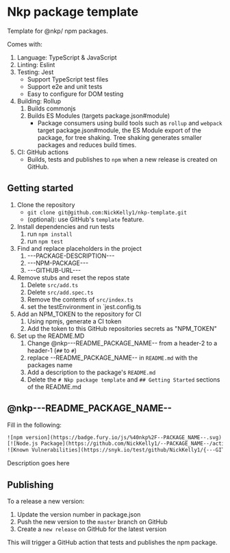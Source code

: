 # Nkp package template

Template for @nkp/ npm packages.

Comes with:

1. Language: TypeScript & JavaScript
2. Linting: Eslint
3. Testing: Jest
    - Support TypeScript test files
    - Support e2e and unit tests
    - Easy to configure for DOM testing
4. Building: Rollup
    1. Builds commonjs
    2. Builds ES Modules (targets package.json#module)
        - Package consumers using build tools such as `rollup` and `webpack` target package.json#module, the ES Module export of the package, for tree shaking. Tree shaking generates smaller packages and reduces build times.
5. CI: GitHub actions
    - Builds, tests and publishes to `npm` when a new release is created on GitHub.

## Getting started

1. Clone the repository
    - `git clone git@github.com:NickKelly1/nkp-template.git`
    - (optional): use GitHub's `template` feature.
2. Install dependencies and run tests
    1. run `npm install`
    2. run `npm test`
3. Find and replace placeholders in the project
    1. ---PACKAGE-DESCRIPTION---
    2. ---NPM-PACKAGE---
    3. ---GITHUB-URL---
4. Remove stubs and reset the repos state
    1. Delete `src/add.ts`
    2. Delete `src/add.spec.ts`
    3. Remove the contents of `src/index.ts`
    4. set the testEnvironment in `jest.config.ts
5. Add an NPM_TOKEN to the repository for CI
    1. Using npmjs, generate a CI token
    2. Add the token to this GitHub repositories secrets as "NPM_TOKEN"
6. Set up the README.MD
    1. Change @nkp---README_PACKAGE_NAME-- from a header-2 to a header-1 (`##` to `#`)
    2. replace --README_PACKAGE_NAME-- in `README.md` with the packages name
    3. Add a description to the package's `README.md`
    4. Delete the `# Nkp package template` and `## Getting Started` sections of the README.md

## @nkp---README_PACKAGE_NAME--

Fill in the following:

```txt
![npm version](https://badge.fury.io/js/%40nkp%2F--PACKAGE_NAME--.svg)
[![Node.js Package](https://github.com/NickKelly1/--PACKAGE_NAME--/actions/workflows/npm-publish.yml/badge.svg)](https://github.com/NickKelly1/--GITHUB_PACKAGE_NAME__/actions/workflows/npm-publish.yml)
![Known Vulnerabilities](https://snyk.io/test/github/NickKelly1/{---GITHUB-URL---}/badge.svg)
```

Description goes here

## Publishing

To a release a new version:

1. Update the version number in package.json
2. Push the new version to the `master` branch on GitHub
3. Create a `new release` on GitHub for the latest version

This will trigger a GitHub action that tests and publishes the npm package.
